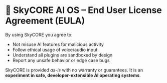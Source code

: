 # **📜 SkyCORE AI OS – End User License Agreement (EULA)**

By using SkyCORE you agree to:

- Not misuse AI features for malicious activity
- Follow ethical usage of voice/audio input
- Understand all plugins are sandboxed by design
- Report any unsafe behavior or edge case bugs

SkyCORE is provided _as-is_ with no warranty or guarantees.
It is an **experiment in safe, developer-extensible AI operating systems**.